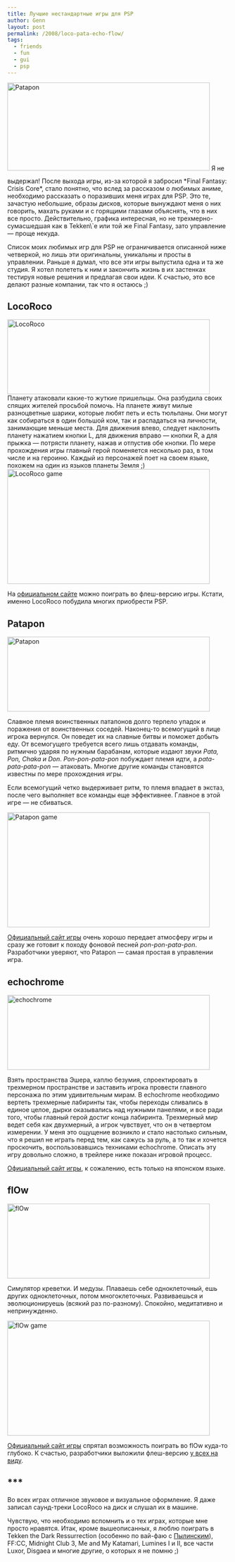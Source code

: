 ```yaml
---
title: Лучшие нестандартные игры для PSP
author: Genn
layout: post
permalink: /2008/loco-pata-echo-flow/
tags:
  - friends
  - fun
  - gui
  - psp
---
```

<img src='http://mega.genn.org/=^_^=/uploads/2008/04/patapon-intro.png' alt='Patapon' style="padding-bottom: 15px;" width="460" height="200" />  
Я не выдержал! После выхода игры, из-за которой я забросил *Final Fantasy: Crisis Core*, стало понятно, что вслед за рассказом о любимых аниме, необходимо рассказать о поразивших меня играх для PSP. Это те, зачастую небольшие, образы дисков, которые вынуждают меня о них говорить, махать руками и с горящими глазами объяснять, что в них все просто. Действительно, графика интересная, но не трехмерно-сумасшедшая как в Tekken\`е или той же Final Fantasy, зато управление — проще некуда.

Список моих любимых игр для PSP не ограничивается описанной ниже четверкой, но лишь эти оригинальны, уникальны и просты в управлении. Раньше я думал, что все эти игры выпустила одна и та же студия. Я хотел полететь к ним и закончить жизнь в их застенках тестируя новые решения и предлагая свои идеи. К счастью, это все делают разные компании, так что я остаюсь ;)  
<!--more-->

## LocoRoco

<img src='http://mega.genn.org/=^_^=/uploads/2008/04/locoroco-logo.png' alt='LocoRoco'  width="460" height="170" />  
Планету атаковали какие-то жуткие пришельцы. Она разбудила своих спящих жителей просьбой помочь. На планете живут милые разноцветные шарики, которые любят петь и есть тюльпаны. Они могут как собираться в один большой ком, так и распадаться на личности, занимающие меньше места. Для движения влево, следует наклонить планету нажатием кнопки L, для движения вправо — кнопки R, а для прыжка — потрясти планету, нажав и отпустив обе кнопки. По мере прохождения игры главный герой поменяется несколько раз, в том числе и на героиню. Каждый из персонажей поет на своем языке, похожем на один из языков планеты Земля ;)

<img src='http://mega.genn.org/=^_^=/uploads/2008/04/locoroco-screen.jpg' alt='LocoRoco game'  width="460" height="261" />

На [официальном сайте][1] можно поиграть во флеш-версию игры. Кстати, именно LocoRoco побудила многих приобрести PSP.

## Patapon

<img src='http://mega.genn.org/=^_^=/uploads/2008/04/patapon-logo.png' alt='Patapon'  width="460" height="170" />

Славное племя воинственных патапонов долго терпело упадок и поражения от воинственных соседей. Наконец-то всемогущий в лице игрока вернулся. Он поведет их на славные битвы и поможет добыть еду. От всемогущего требуется всего лишь отдавать команды, ритмично ударяя по нужным барабанам, которые издают звуки *Pata, Pon, Chaka и Don*. *Pon-pon-pata-pon* побуждает племя идти, а *pata-pata-pata-pon* — атаковать. Многие другие команды становятся известны по мере прохождения игры. 

Если всемогущий четко выдерживает ритм, то племя впадает в экстаз, после чего выполняет все команды еще эффективнее. Главное в этой игре — не сбиваться.

<img src='http://mega.genn.org/=^_^=/uploads/2008/04/patapon-screen.jpg' alt='Patapon game'  width="460" height="261" />

[Официальный сайт игры][2] очень хорошо передает атмосферу игры и сразу же готовит к походу фоновой песней *pon-pon-pata-pon*. Разработчики уверяют, что Patapon — самая простая в управлении игра.

## echochrome

<img src='http://mega.genn.org/=^_^=/uploads/2008/04/echochrome-logo.png' alt='echochrome'  width="460" height="170" />

Взять пространства Эшера, каплю безумия, спроектировать в трехмерном пространстве и заставить игрока провести главного персонажа по этим удивительным мирам. В echochrome необходимо вертеть трехмерные лабиринты так, чтобы переходы сливались в единое целое, дырки оказывались над нужными панелями, и все ради того, чтобы главный герой достиг конца лабиринта. Трехмерный мир ведет себя как двухмерный, а игрок чувствует, что он в четвертом измерении. У меня это ощущение возникло и стало настолько сильным, что я решил не играть перед тем, как сажусь за руль, а то так и хочется проскочить, воспользовавшись техниками echochrome. Описать эту игру довольно сложно, в трейлере ниже показан игровой процесс.



[Официальный сайт игры][3], к сожалению, есть только на японском языке.

## flOw

<img src='http://mega.genn.org/=^_^=/uploads/2008/04/flow-logo.jpg' alt='flOw'  width="460" height="170" />

Симулятор креветки. И медузы. Плаваешь себе одноклеточный, ешь других одноклеточных, потом многоклеточных. Развиваешься и эволюционируешь (всякий раз по-разному). Спокойно, медитативно и непринужденно.

<img src='http://mega.genn.org/=^_^=/uploads/2008/04/flow-screen.jpg' alt='flOw game'  width="460" height="261" />

[Официальный сайт игры][4] спрятал возможность поиграть во flOw куда-то глубоко. К счастью, разработчики выложили флеш-версию [у всех на виду][5].

## \***

Во всех играх отличное звуковое и визуальное оформление. Я даже записал саунд-треки LocoRoco на диск и слушал их в машине.

Чувствую, что необходимо вспомнить и о тех играх, которые мне просто нравятся. Итак, кроме вышеописанных, я люблю поиграть в Tekken the Dark Ressurrection (особенно по вай-фаю с [Пылинским][6]), FF:CC, Midnight Club 3, Me and My Katamari, Lumines I и II, все части Luxor, Disgaea и многие другие, о которых я не помню ;)

 [1]: http://www.locoroco.com/
 [2]: http://www.us.playstation.com/patapon/
 [3]: http://www.jp.playstation.com/scej/title/mugen/
 [4]: http://www.us.playstation.com/flOw/
 [5]: http://www.kcet.org/explore-ca/web-stories/games/flow/full.php
 [6]: http://p-e.kiev.ua/